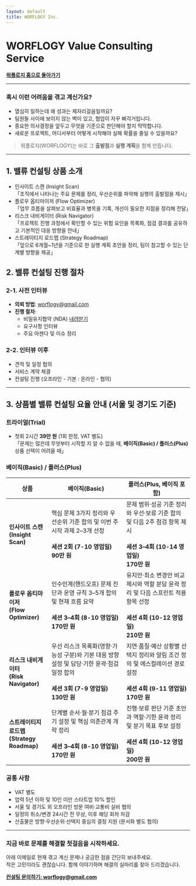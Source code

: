```yaml
---
layout: default
title: WORFLOGY Inc.
---
```


# WORFLOGY Value Consulting Service

[**워플로지 홈으로 돌아가기**](https://worflogy.com)

---

### 혹시 이런 어려움을 겪고 계신가요?

- 열심히 일하는데 왜 성과는 제자리걸음일까요?
- 팀원들 사이에 보이지 않는 벽이 있고, 협업이 자꾸 삐걱거립니다.
- 중요한 의사결정을 앞두고 무엇을 기준으로 판단해야 할지 막막합니다.
- 새로운 프로젝트, 어디서부터 어떻게 시작해야 실패 확률을 줄일 수 있을까요?

> 워플로지(WORFLOGY)는 바로 그 **출발점**과 **실행 계획**을 함께 만듭니다.

---

## 1. 밸류 컨설팅 상품 소개

- 인사이트 스캔 (Insight Scan)<br>
「조직에서 나타나는 주요 문제를 정리, 우선순위를 파악해 실행의 출발점을 제시」
- 플로우 옵티마이저 (Flow Optimizer)<br>
「업무 흐름을 살펴보고 비효율과 병목을 기록, 개선이 필요한 지점을 정리해 전달」
- 리스크 내비게이터 (Risk Navigator)<br>
「프로젝트 진행 과정에서 확인할 수 있는 위험 요인을 목록화, 점검 결과를 공유하고 기본적인 대응 방향을 안내」
- 스트레이티지 로드맵 (Strategy Roadmap)<br>
「앞으로 6개월~1년을 기준으로 한 실행 계획 초안을 정리, 팀이 참고할 수 있는 단계별 방향을 제공」

## 2. 밸류 컨설팅 진행 절차

### 2-1. 사전 인터뷰

- **의뢰 방법**: [worflogy@gmail.com](mailto:worflogy@gmail.com)
- **진행 절차**:
    - 비밀유지협약 (NDA) [내려받기](https://drive.google.com/file/d/1IpbFzdH17zTREo131JuWjV53xkd5bCHs/view?usp=sharing)
    - 요구사항 인터뷰
    - 주요 아젠다 및 이슈 정리

### 2-2. 인터뷰 이후

- 견적 및 일정 협의
- 서비스 계약 체결
- 컨설팅 진행 (오프라인 - 기본 : 온라인 - 협의)

---

## 3. 상품별 밸류 컨설팅 요율 안내 (서울 및 경기도 기준)

### 트라이얼(Trial)

- 첫회 2시간 **39만 원** (1회 한정, VAT 별도)<br>
「문제는 많은데 무엇부터 시작할 지 알 수 없을 때, **베이직(Basic) / 플러스(Plus)** 상품 선택이 어려울 때」

### 베이직(Basic) / 플러스(Plus)

| 상품 | 베이직(Basic) | 플러스(Plus, 베이직 포함) |
|---|---|---|
| **인사이트 스캔**<br>**(Insight Scan)** | 핵심 문제 3가지 정리와 우선순위 기준 합의 및 이번 주 시작 과제 2–3개 선정<br><br>**세션 2회 (7-10 영업일)**<br>**90만 원** | 문제 범위·성공 기준 정리와 우선·보류 기준 합의 및 다음 2주 점검 항목 제시<br><br>**세션 3–4회 (10-14 영업일)**<br>**170만 원** |
| **플로우 옵티마이저**<br>**(Flow Optimizer)** | 인수인계(핸드오프) 문제 진단과 운영 규칙 3–5개 합의 및 현재 흐름 요약<br><br>**세션 3–4회 (8-10 영업일)**<br>**170만 원** | 유지안·최소 변경안 비교 제시와 역할 분담 윤곽 정리 및 다음 스프린트 적용 항목 선정<br><br>**세션 4회 (10-12 영업일)**<br>**210만 원** |
| **리스크 내비게이터**<br>**(Risk Navigator)** | 우선 리스크 목록화(영향·가능성 구분)와 기본 대응 방향 설정 및 담당·기한 윤곽·점검 일정 합의<br><br>**세션 3회 (7-9 영업일)**<br>**130만 원** | 지연·품질·예산 상황별 선택지 정리와 알림 조건 정의 및 에스컬레이션 경로 설정<br><br>**세션 4회 (9-11 영업일)**<br>**170만 원** |
| **스트레이티지 로드맵**<br>**(Strategy Roadmap)** | 단계별 순서·월·분기 점검 주기 설정 및 핵심 의존관계 개략 정리<br><br>**세션 3–4회 (8-10 영업일)**<br>**170만 원** | 진행·보류 판단 기준 초안과 역할·기한 윤곽 정리 및 분기 목표 후보 설정<br><br>**세션 4회 (10-12 영업일)**<br>**200만 원** |

### 공통 사항

- VAT 별도
- 업력 5년 이하 및 10인 미만 스타트업 10% 할인
- 서울 및 경기도 외 오프라인 방문 여비·교통비 실비 협의
- 일정의 취소/변경 24시간 전 무상, 이후 해당 회차 차감
- 산출물은 방향·우선순위·선택지 중심의 결정 지원 (문서화 별도 협의)

---

### 지금 바로 문제를 해결할 첫걸음을 시작하세요.

아래 이메일로 현재 겪고 계신 문제나 궁금한 점을 간단히 보내주세요.<br>
작은 고민이라도 괜찮습니다. 함께 이야기하며 해결의 실마리를 찾아 드리겠습니다.

**[컨설팅 문의하기: worflogy@gmail.com](mailto:worflogy@gmail.com)**
